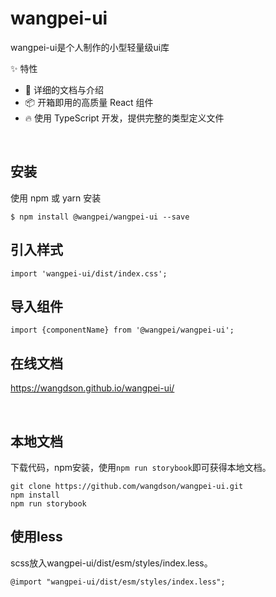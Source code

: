 # wangpei-ui
wangpei-ui是个人制作的小型轻量级ui库

✨ 特性


- 📕 详细的文档与介绍
- 📦 开箱即用的高质量 React 组件
- 🔥 使用 TypeScript 开发，提供完整的类型定义文件


<br/>

## 安装
使用 npm 或 yarn 安装

```
$ npm install @wangpei/wangpei-ui --save
```

## 引入样式

```
import 'wangpei-ui/dist/index.css';
```
## 导入组件

```
import {componentName} from '@wangpei/wangpei-ui';
```

## 在线文档

https://wangdson.github.io/wangpei-ui/

<br/>


## 本地文档

下载代码，npm安装，使用`npm run storybook`即可获得本地文档。
```
git clone https://github.com/wangdson/wangpei-ui.git
npm install 
npm run storybook
```

## 使用less

scss放入wangpei-ui/dist/esm/styles/index.less。
```
@import "wangpei-ui/dist/esm/styles/index.less";
```


